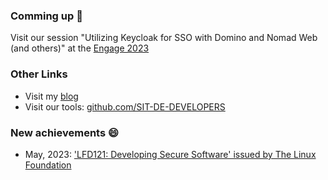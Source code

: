 ### Comming up 👋

Visit our session "Utilizing Keycloak for SSO with Domino and Nomad Web (and others)" at the [Engage 2023](https://engage.ug/Engage2.nsf/Pages/session2023)

### Other Links

- Visit my [blog](https://www.sit.de/dp-blog)
- Visit our tools: [github.com/SIT-DE-DEVELOPERS](https://github.com/SIT-DE-DEVELOPERS)

### New achievements 😄

- May, 2023: ['LFD121: Developing Secure Software' issued by The Linux Foundation](https://www.credly.com/badges/325a295c-f11c-410d-aa82-e4ae0e3611fd)

<!--
**dpoerschke/dpoerschke** is a ✨ _special_ ✨ repository because its `README.md` (this file) appears on your GitHub profile.

Here are some ideas to get you started:

- 🔭 I’m currently working on ...
- 🌱 I’m currently learning ...
- 👯 I’m looking to collaborate on ...
- 🤔 I’m looking for help with ...
- 💬 Ask me about ...
- 📫 How to reach me: ...
- 😄 Pronouns: ...
- ⚡ Fun fact: ...
-->
